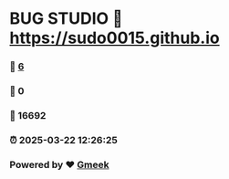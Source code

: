 # BUG STUDIO :link: https://sudo0015.github.io 
### :page_facing_up: [6](https://sudo0015.github.io/tag.html) 
### :speech_balloon: 0 
### :hibiscus: 16692 
### :alarm_clock: 2025-03-22 12:26:25 
### Powered by :heart: [Gmeek](https://github.com/Meekdai/Gmeek)
